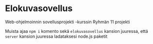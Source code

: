 # Elokuvasovellus
Web-ohjelmoinnin sovellusprojekti -kurssin Ryhmän 11 projekti

Muista ajaa `npm i` komento sekä `elokuvasovellus` kansion juuressa, että `server` kansion juuressa ladataksesi node.js paketit